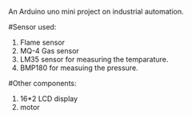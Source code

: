 An Arduino uno mini project on industrial automation.

#Sensor used:
1. Flame sensor
2. MQ-4 Gas sensor
3. LM35 sensor for measuring the temparature.
4. BMP180 for measuing the pressure.

#Other components:
1. 16*2 LCD display
2. motor
